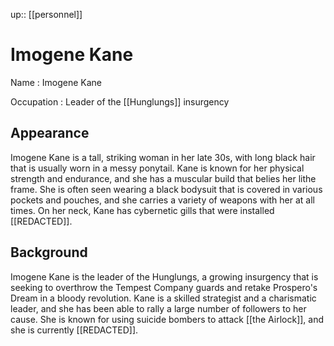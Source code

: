 ---
---
up:: [[personnel]]

# Imogene Kane

Name
: Imogene Kane

Occupation
: Leader of the [[Hunglungs]] insurgency

## Appearance

Imogene Kane is a tall, striking woman in her late 30s, with long black hair that is usually worn in a messy ponytail. Kane is known for her physical strength and endurance, and she has a muscular build that belies her lithe frame. She is often seen wearing a black bodysuit that is covered in various pockets and pouches, and she carries a variety of weapons with her at all times. On her neck, Kane has cybernetic gills that were installed [[REDACTED]].

## Background

Imogene Kane is the leader of the Hunglungs, a growing insurgency that is seeking to overthrow the Tempest Company guards and retake Prospero's Dream in a bloody revolution. Kane is a skilled strategist and a charismatic leader, and she has been able to rally a large number of followers to her cause. She is known for using suicide bombers to attack [[the Airlock]], and she is currently [[REDACTED]].